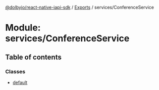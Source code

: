 [@dolbyio/react-native-iapi-sdk](../README.md) / [Exports](../modules.md) / services/ConferenceService

# Module: services/ConferenceService

## Table of contents

### Classes

- [default](../classes/services_ConferenceService.default.md)

